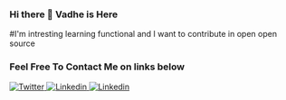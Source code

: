 ### Hi there 👋  Vadhe is Here

#I'm intresting learning functional and I want to contribute in open open source

### Feel Free To Contact Me on links below
[![Twitter](https://img.shields.io/badge/vADHE_%20-%231DA1F2.svg?&style=for-the-badge&logo=Twitter&logoColor=white) ](https://twitter.com/vadhe_) 
[![Linkedin](https://img.shields.io/badge/RIVALDI%20PUTRA%20-3178C6?&style=for-the-badge&logo=lINKEDIN&logoColor=white) ](https://bit.ly/linkedin-vdh)
[![Linkedin](https://img.shields.io/badge/Polywork-543DE0?style=for-the-badge&logo=polywork&logoColor=black) ](https://www.polywork.com/vadhe)
